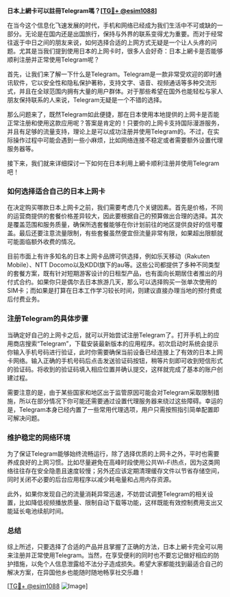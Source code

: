 **日本上網卡可以註冊Telegram嗎？[[TG💪+ @esim1088](https://t.me/s/esim1088)]**

在当今这个信息化飞速发展的时代，手机和网络已经成为我们生活中不可或缺的一部分。无论是在国内还是出国旅行，保持与外界的联系变得尤为重要。而对于经常往返于中日之间的朋友来说，如何选择合适的上网方式无疑是一个让人头疼的问题。尤其是当我们提到使用日本的上网卡时，很多人会好奇：日本上網卡是否能够顺利注册并正常使用Telegram呢？

首先，让我们来了解一下什么是Telegram。Telegram是一款非常受欢迎的即时通讯软件，它以安全性和隐私保护著称，支持文字、语音、视频通话等多种交流形式，并且在全球范围内拥有大量的用户群体。对于那些希望在国外也能轻松与家人朋友保持联系的人来说，Telegram无疑是一个不错的选择。

那么问题来了，既然Telegram如此便捷，那在日本使用本地提供的上网卡是否能正常注册和使用这款应用呢？答案是肯定的！只要你的上网卡支持国际漫游服务，并且有足够的流量支持，理论上是可以成功注册并使用Telegram的。不过，在实际操作过程中可能会遇到一些小麻烦，比如网络连接不稳定或者需要额外设置代理服务器等。

接下来，我们就来详细探讨一下如何在日本利用上網卡顺利注册并使用Telegram吧！

### 如何选择适合自己的日本上网卡

在决定购买哪款日本上网卡之前，我们需要考虑几个关键因素。首先是价格，不同的运营商提供的套餐价格差异较大，因此要根据自己的预算做出合理的选择。其次是覆盖范围和服务质量，确保所选套餐能够在你计划前往的地区提供良好的信号覆盖。最后还要注意流量限制，有些套餐虽然便宜但流量非常有限，如果超出限额就可能面临额外收费的情况。

目前市面上有许多知名的日本上网卡品牌可供选择，例如乐天移动（Rakuten Mobile）、NTT Docomo以及KDDI旗下的au等。这些公司都提供了多种不同类型的套餐方案，既有针对短期游客设计的日租型产品，也有面向长期居住者推出的月付式合约。如果你只是偶尔去日本旅游几天，那么可以选择购买一张单次使用的SIM卡；而如果是打算在日本工作学习较长时间，则建议直接办理当地的预付费或后付费业务。

### 注册Telegram的具体步骤

当确定好自己的上网卡之后，就可以开始尝试注册Telegram了。打开手机上的应用商店搜索“Telegram”，下载安装最新版本的应用程序。初次启动时系统会提示你输入手机号码进行验证，此时你需要确保当前设备已经连接上了有效的日本上网卡网络。输入正确的手机号码后点击发送验证码按钮，稍等片刻即可收到短信形式的验证码。将收到的验证码填入相应位置并确认提交，这样就完成了基本的账户创建过程。

需要注意的是，由于某些国家和地区出于监管原因可能会对Telegram采取限制措施，所以在部分情况下你可能还需要通过设置代理服务器来绕过这些障碍。幸运的是，Telegram本身已经内置了一些常用代理选项，用户只需按照指引简单配置即可解决问题。

### 维护稳定的网络环境

为了保证Telegram能够始终流畅运行，除了选择优质的上网卡之外，平时也需要养成良好的上网习惯。比如尽量避免在高峰时段使用公共Wi-Fi热点，因为这类网络往往存在安全隐患且速度较慢；另外还应该定期清理缓存文件以节省存储空间，同时关闭不必要的后台应用程序以减少耗电量和占用内存资源。

此外，如果你发现自己的流量消耗异常迅速，不妨尝试调整Telegram的相关设置，比如降低视频播放质量、限制自动下载等功能，这样既能有效控制费用支出又能延长电池续航时间。

### 总结

综上所述，只要选择了合适的产品并且掌握了正确的方法，日本上網卡完全可以用来注册并正常使用Telegram。当然，在享受便利的同时也不要忘记做好相应的防护措施，以免个人信息泄露给不法分子造成损失。希望大家都能找到最适合自己的解决方案，在异国他乡也能随时随地畅享社交乐趣！

[[TG💪+ @esim1088](https://t.me/s/esim1088) ![Image](https://i.postimg.cc/4NQfJmqS/Snipaste-2025-05-13-00-14-12.png)]